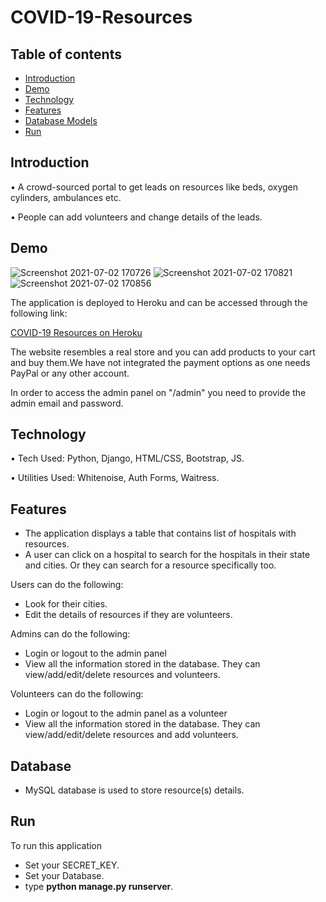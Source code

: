 # COVID-19-Resources

## Table of contents

- [Introduction](#introduction)
- [Demo](#demo)
- [Technology](#technology)
- [Features](#features)
- [Database Models](#database)
- [Run](#run)

## Introduction

• A crowd-sourced portal to get leads on resources like beds, oxygen 
cylinders, ambulances etc.

• People can add volunteers and change 
details of the leads.

## Demo

![Screenshot 2021-07-02 170726](https://user-images.githubusercontent.com/56071565/124269307-597e8180-db58-11eb-8126-8a8c64d31765.png)
![Screenshot 2021-07-02 170821](https://user-images.githubusercontent.com/56071565/124269323-5d120880-db58-11eb-989e-72c129cd00fc.png)
![Screenshot 2021-07-02 170856](https://user-images.githubusercontent.com/56071565/124269332-600cf900-db58-11eb-8de7-0e32b181feb4.png)

The application is deployed to Heroku and can be accessed through the following link:

[COVID-19 Resources on Heroku](https://covidresourcesdj.herokuapp.com/)

The website resembles a real store and you can add products to your cart and buy them.We have not integrated the payment options as one needs PayPal or any other account.

In order to access the admin panel on "/admin" you need to provide the admin email and password.

## Technology

• Tech Used: Python, Django, HTML/CSS, Bootstrap, JS.

• Utilities Used: Whitenoise, Auth Forms, Waitress.


## Features

- The application displays a table that contains list of hospitals with resources.
- A user can click on a hospital to search for the hospitals in their state and cities. Or they can search for a resource specifically too.

Users can do the following:

- Look for their cities.
- Edit the details of resources if they are volunteers.

Admins can do the following:

- Login or logout to the admin panel
- View all the information stored in the database. They can view/add/edit/delete resources and volunteers.

Volunteers can do the following:

- Login or logout to the admin panel as a volunteer
- View all the information stored in the database. They can view/add/edit/delete resources and add volunteers.


## Database

 - MySQL database is used to store resource(s) details.

## Run

To run this application
- Set your SECRET_KEY.
- Set your Database.
- type <b>python manage.py runserver</b>.
